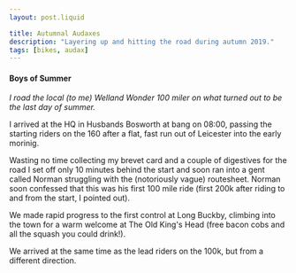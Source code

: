 ```yaml
---
layout: post.liquid

title: Autumnal Audaxes
description: "Layering up and hitting the road during autumn 2019."
tags: [bikes, audax]
---
```


#### Boys of Summer

*I road the local (to me) Welland Wonder 100 miler on what turned out to be the last day of summer.*

I arrived at the HQ in Husbands Bosworth at bang on <time>08:00</time>, passing the starting riders on the 160 after a flat, fast run out of Leicester into the early morinig.

Wasting no time collecting my brevet card and a couple of digestives for the road I set off only 10 minutes behind the start and soon ran into a gent called Norman struggling with the (notoriously vague) routesheet. Norman soon confessed that this was his first 100 mile ride (first 200k after riding to and from the start, I pointed out).

We made rapid progress to the first control at Long Buckby, climbing into the town for a warm welcome at The Old King's Head (free bacon cobs and all the squash you could drink!).

We arrived at the same time as the lead riders on the 100k, but from a different direction.

